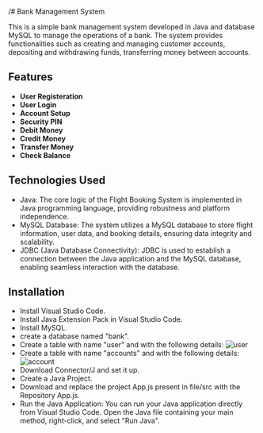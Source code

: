 /# Bank Management System

This is a simple bank management system developed in Java and database MySQL to manage the operations of a bank. The system provides functionalities such as creating and managing customer accounts, depositing and withdrawing funds, transferring money between accounts.

## Features

- **User Registeration**
- **User Login**
- **Account Setup**
- **Security PIN**
- **Debit Money**
- **Credit Money**
- **Transfer Money**
- **Check Balance**

## Technologies Used

- Java: The core logic of the Flight Booking System is implemented in Java programming language, providing robustness and platform independence.
- MySQL Database: The system utilizes a MySQL database to store flight information, user data, and booking details, ensuring data integrity and scalability.
- JDBC (Java Database Connectivity): JDBC is used to establish a connection between the Java application and the MySQL database, enabling seamless interaction with the database.

## Installation

- Install Visual Studio Code.
- Install Java Extension Pack in Visual Studio Code.
- Install MySQL.
- create a database named "bank".
- Create a table with name "user" and with the following details:
  ![user](https://github.com/sf-rayees/Bank-Management-System/assets/161186699/41a9358c-326f-4f0b-92c7-aa788b6c1e5c)
- Create a table with name "accounts" and with the following details:
  ![account](https://github.com/sf-rayees/Bank-Management-System/assets/161186699/f49034c7-748d-4360-8b1e-4e35ab46186c)
- Download Connector/J and set it up.
- Create a Java Project.
- Download and replace the project App.js present in file/src with the Repository App.js.
- Run the Java Application: You can run your Java application directly from Visual Studio Code. Open the Java file containing your main method, right-click, and select "Run Java".

